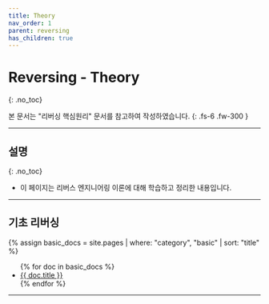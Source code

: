 ```yaml
---
title: Theory
nav_order: 1
parent: reversing
has_children: true
---
```


# Reversing - Theory
{: .no_toc}

본 문서는 "리버싱 핵심원리" 문서를 참고하여 작성하였습니다.
{: .fs-6 .fw-300 }

---

## 설명
{: .no_toc}

- 이 페이지는 리버스 엔지니어링 이론에 대해 학습하고 정리한 내용입니다. 

---

## 기초 리버싱
{% assign basic_docs = site.pages | where: "category", "basic" | sort: "title" %}
<ul>
  {% for doc in basic_docs %}
    <li><a href="{{ doc.url }}">{{ doc.title }}</a></li>
  {% endfor %}
</ul>

---